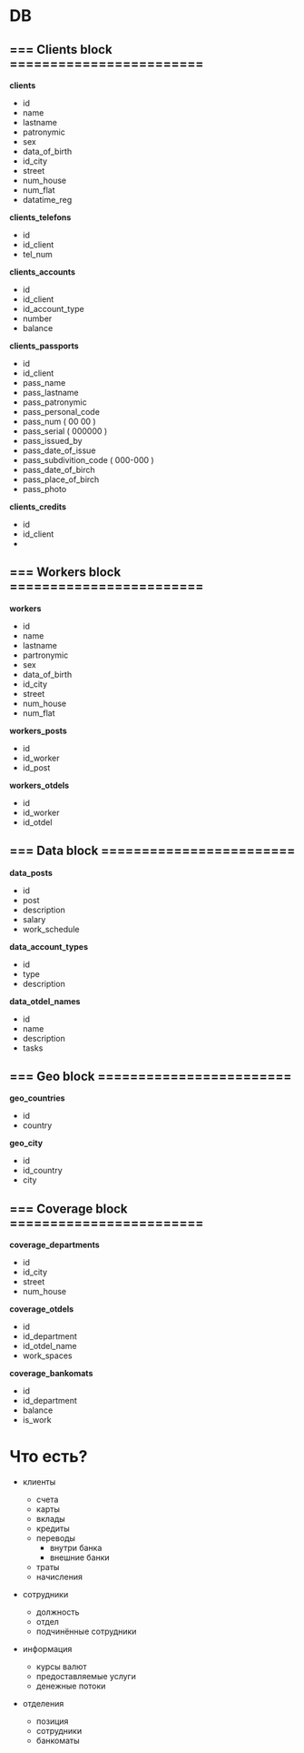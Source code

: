 # DB


## === Clients block ========================

**clients**

- id
- name
- lastname
- patronymic
- sex
- data_of_birth
- id_city
- street
- num_house
- num_flat
- datatime_reg

**clients_telefons**

- id
- id_client
- tel_num

**clients_accounts**

- id
- id_client
- id_account_type
- number
- balance

**clients_passports**

- id
- id_client
- pass_name
- pass_lastname
- pass_patronymic
- pass_personal_code
- pass_num ( 00 00 )
- pass_serial ( 000000 )
- pass_issued_by
- pass_date_of_issue
- pass_subdivition_code ( 000-000 )
- pass_date_of_birch
- pass_place_of_birch
- pass_photo

**clients_credits**

- id
- id_client
- 


## === Workers block ========================

**workers**

- id
- name
- lastname
- partronymic
- sex
- data_of_birth
- id_city
- street
- num_house
- num_flat

**workers_posts**

- id
- id_worker
- id_post

**workers_otdels**

- id
- id_worker
- id_otdel


## === Data block ========================

**data_posts**

- id
- post
- description
- salary
- work_schedule

**data_account_types**

- id
- type
- description

**data_otdel_names**

- id
- name
- description
- tasks


## === Geo block ========================

**geo_countries**

- id
- country

**geo_city**

- id
- id_country
- city


## === Сoverage block ========================

**coverage_departments**

- id
- id_city
- street
- num_house

**coverage_otdels**

- id
- id_department
- id_otdel_name
- work_spaces

**coverage_bankomats**

- id
- id_department
- balance
- is_work




# Что есть?

* клиенты
	- счета
	- карты
	- вклады
	- кредиты
	- переводы
		- внутри банка
		- внешние банки
	- траты
	- начисления

* сотрудники
	- должность
	- отдел
	- подчинённые сотрудники

* информация
	- курсы валют
	- предоставляемые услуги
	- денежные потоки

* отделения
	- позиция
	- сотрудники
	- банкоматы
